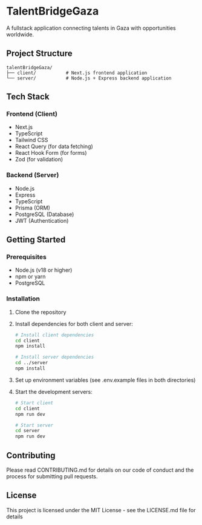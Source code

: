 # TalentBridgeGaza

A fullstack application connecting talents in Gaza with opportunities worldwide.

## Project Structure

```
talentBridgeGaza/
├── client/           # Next.js frontend application
└── server/           # Node.js + Express backend application
```

## Tech Stack

### Frontend (Client)
- Next.js
- TypeScript
- Tailwind CSS
- React Query (for data fetching)
- React Hook Form (for forms)
- Zod (for validation)

### Backend (Server)
- Node.js
- Express
- TypeScript
- Prisma (ORM)
- PostgreSQL (Database)
- JWT (Authentication)

## Getting Started

### Prerequisites
- Node.js (v18 or higher)
- npm or yarn
- PostgreSQL

### Installation

1. Clone the repository
2. Install dependencies for both client and server:
   ```bash
   # Install client dependencies
   cd client
   npm install

   # Install server dependencies
   cd ../server
   npm install
   ```

3. Set up environment variables (see .env.example files in both directories)

4. Start the development servers:
   ```bash
   # Start client
   cd client
   npm run dev

   # Start server
   cd server
   npm run dev
   ```

## Contributing
Please read CONTRIBUTING.md for details on our code of conduct and the process for submitting pull requests.

## License
This project is licensed under the MIT License - see the LICENSE.md file for details 
